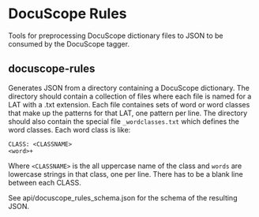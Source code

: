 # DocuScope Rules

Tools for preprocessing DocuScope dictionary files to JSON to be consumed by the DocuScope tagger.

## docuscope-rules

Generates JSON from a directory containing a DocuScope dictionary.
The directory should contain a collection of files where each file is named for a LAT with a .txt extension.
Each file containes sets of word or word classes that make up the patterns for that LAT, one pattern per line.
The directory should also contain the special file `_wordclasses.txt` which defines the word classes.
Each word class is like:

```
CLASS: <CLASSNAME>
<word>+

```

Where `<CLASSNAME>` is the all uppercase name of the class and
`words` are lowercase strings in that class, one per line.
There has to be a blank line between each CLASS.

See api/docuscope_rules_schema.json for the schema of the resulting JSON.
